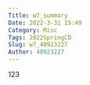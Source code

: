 ```yaml
---
Title: w7_summary
Date: 2022-3-31 15:49
Category: Misc
Tags: 2022SpringCD
Slug: w7_40923227
Author: 40923227
---
```

123

<!-- PELICAN_END_SUMMARY -->